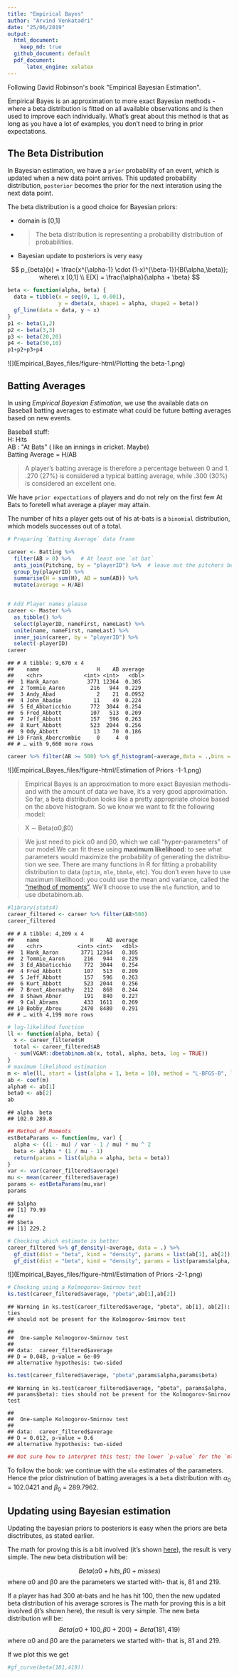```yaml
---
title: "Empirical Bayes"
author: "Arvind Venkatadri"
date: "25/06/2019"
output: 
  html_document:
    keep_md: true
  github_document: default
  pdf_document:
      latex_engine: xelatex
---
```


Following David Robinson's book "Empirical Bayesian Estimation".



Empirical Bayes is an approximation to more exact Bayesian methods - where a beta distribution is fitted on all available observations and is then used to improve each individually. What’s great about this method is that as long as you have a lot of examples, you don’t need to bring in prior expectations.

## The Beta Distribution

In Bayesian estimation, we have a `prior` probability of an event, which is updated when a new data point arrives. This updated probability distribution, `posterior` becomes the prior for the next interation using the next data point. 

The beta distribution is a good choice for Bayesian priors:  
- domain is [0,1]
- > The beta distribution is representing a probability distribution of probabilities.  
- Bayesian update to posteriors is very easy  

$$
p_{beta}(x) = \frac{x^{\alpha-1} \cdot (1-x)^{\beta-1}}{B(\alpha,\beta)}; where\ x [0,1]
\\
E[X] = \frac{\alpha}{\alpha + \beta}
$$


```r
beta <- function(alpha, beta) {
  data = tibble(x = seq(0, 1, 0.001),
                y = dbeta(x, shape1 = alpha, shape2 = beta))
  gf_line(data = data, y ~ x)
}
p1 <- beta(1,2)
p2 <- beta(3,3)
p3 <- beta(20,20)
p4 <- beta(50,10)
p1+p2+p3+p4
```

![](Empirical_Bayes_files/figure-html/Plotting the beta-1.png)<!-- -->

## Batting Averages
In using *Empirical Bayesian Estimation*, we use the available data on Baseball batting averages to estimate what could be future batting averages based on new events. 

Baseball stuff:  
H: Hits  
AB : "At Bats" ( like an innings in cricket. Maybe)  
Batting Average = H/AB  

> A player’s batting average is therefore a percentage between 0 and 1. .270 (27%) is considered a typical batting average, while .300 (30%) is considered an excellent one.

We have `prior expectations` of players and do not rely on the first few At Bats to foretell what average a player may attain. 

The number of hits a player gets out of his at-bats is a `binomial` distribution, which models successes out of a total. 


```r
# Preparing `Batting Average` data frame

career <- Batting %>% 
  filter(AB > 0) %>%   # At least one `at bat`
  anti_join(Pitching, by = "playerID") %>%  # leave out the pitchers because they usually are poor batters. No `all-rounders` in baseball! Ha!
  group_by(playerID) %>% 
  summarise(H = sum(H), AB = sum(AB)) %>% 
  mutate(average = H/AB)


# Add Player names please
career <- Master %>% 
  as_tibble() %>% 
  select(playerID, nameFirst, nameLast) %>% 
  unite(name, nameFirst, nameLast) %>% 
  inner_join(career, by = "playerID") %>% 
  select(-playerID)
career
```

```
## # A tibble: 9,670 x 4
##    name                  H    AB average
##    <chr>             <int> <int>   <dbl>
##  1 Hank_Aaron         3771 12364  0.305 
##  2 Tommie_Aaron        216   944  0.229 
##  3 Andy_Abad             2    21  0.0952
##  4 John_Abadie          11    49  0.224 
##  5 Ed_Abbaticchio      772  3044  0.254 
##  6 Fred_Abbott         107   513  0.209 
##  7 Jeff_Abbott         157   596  0.263 
##  8 Kurt_Abbott         523  2044  0.256 
##  9 Ody_Abbott           13    70  0.186 
## 10 Frank_Abercrombie     0     4  0     
## # … with 9,660 more rows
```

```r
career %>% filter(AB >= 500) %>% gf_histogram(~average,data = .,bins = 50)
```

![](Empirical_Bayes_files/figure-html/Estimation of Priors -1-1.png)<!-- -->

>Empirical Bayes is an approximation to more exact Bayesian methods- and with the amount of data we have, it’s a very good approximation.
So far, a beta distribution looks like a pretty appropriate choice based on the above histogram. So we know we want to fit the following model:

>X ∼ Beta(α0,β0)

>We just need to pick α0 and β0, which we call “hyper-parameters” of our model.We can fit these using **maximum likelihood**: to see what parameters would maximize the probability of generating the distribu- tion we see.
>There are many functions in R for fitting a probability distribution to data (`optim`, `mle`, `bbmle`, etc). You don’t even have to use maximum likelihood: you could use the mean and variance, called the [“method of moments”](https://stats.stackexchange.com/questions/12232/calculating-the-parameters-of-a-beta-distribution-using-the-mean-and-variance). We’ll choose to use the `mle` function, and to use dbetabinom.ab.


```r
#library(stats4)
career_filtered <- career %>% filter(AB>500)
career_filtered
```

```
## # A tibble: 4,209 x 4
##    name                H    AB average
##    <chr>           <int> <int>   <dbl>
##  1 Hank_Aaron       3771 12364   0.305
##  2 Tommie_Aaron      216   944   0.229
##  3 Ed_Abbaticchio    772  3044   0.254
##  4 Fred_Abbott       107   513   0.209
##  5 Jeff_Abbott       157   596   0.263
##  6 Kurt_Abbott       523  2044   0.256
##  7 Brent_Abernathy   212   868   0.244
##  8 Shawn_Abner       191   840   0.227
##  9 Cal_Abrams        433  1611   0.269
## 10 Bobby_Abreu      2470  8480   0.291
## # … with 4,199 more rows
```

```r
# log-likelihod function
ll <- function(alpha, beta) {
  x <- career_filtered$H
  total <- career_filtered$AB
  - sum(VGAM::dbetabinom.ab(x, total, alpha, beta, log = TRUE))
}
# maximum likelihood estimation
m <- mle(ll, start = list(alpha = 1, beta = 10), method = "L-BFGS-B", lower = c(0.0001, .1))
ab <- coef(m) 
alpha0 <- ab[1]
beta0 <- ab[2]
ab
```

```
## alpha  beta 
## 102.0 289.8
```

```r
## Method of Moments
estBetaParams <- function(mu, var) {
  alpha <- ((1 - mu) / var - 1 / mu) * mu ^ 2
  beta <- alpha * (1 / mu - 1)
  return(params = list(alpha = alpha, beta = beta))
}
var <- var(career_filtered$average)
mu <- mean(career_filtered$average)
params <- estBetaParams(mu,var)
params
```

```
## $alpha
## [1] 79.99
## 
## $beta
## [1] 229.2
```

```r
# Checking which estimate is better
career_filtered %>% gf_density(~average, data = .) %>% 
  gf_dist(dist = "beta", kind = "density", params = list(ab[1], ab[2]), color = "red") %>% 
  gf_dist(dist = "beta", kind = "density", params = list(params$alpha, params$beta), color = "blue")
```

![](Empirical_Bayes_files/figure-html/Estimation of Priors -2-1.png)<!-- -->

```r
# Checking using a Kolmogorov-Smirnov test
ks.test(career_filtered$average, "pbeta",ab[1],ab[2])
```

```
## Warning in ks.test(career_filtered$average, "pbeta", ab[1], ab[2]): ties
## should not be present for the Kolmogorov-Smirnov test
```

```
## 
## 	One-sample Kolmogorov-Smirnov test
## 
## data:  career_filtered$average
## D = 0.048, p-value = 6e-09
## alternative hypothesis: two-sided
```

```r
ks.test(career_filtered$average, "pbeta",params$alpha,params$beta)
```

```
## Warning in ks.test(career_filtered$average, "pbeta", params$alpha,
## params$beta): ties should not be present for the Kolmogorov-Smirnov test
```

```
## 
## 	One-sample Kolmogorov-Smirnov test
## 
## data:  career_filtered$average
## D = 0.012, p-value = 0.6
## alternative hypothesis: two-sided
```

```r
## Not sure how to interpret this test; the lower `p-value` for the `mle` results seems to indicate that those parameters are better. 
```

To follow the book: we continue with the `mle` estimates of the parameters.  Hence  the prior distrinution of batting averages is a `beta` distribution with $\alpha_0$ = 102.0421 and $\beta_0$ = 289.7962.

## Updating using Bayesian estimation
Updating the bayesian priors to posteriors is easy when the  priors are beta disctributes, as stated earlier. 

The math for proving this is a bit involved (it’s shown [here](https://en.wikipedia.org/wiki/Conjugate_prior#Example_)), the result is very simple. The new beta distribution will be:

$$ Beta(α0 + hits, β0 + misses) $$
where α0 and β0 are the parameters we started with- that is, 81 and 219.

If a player has had 300 at-bats and he has hit 100, then the new updated beta distribution of his average scrores is 
The math for proving this is a bit involved (it’s shown here), the result is very simple. The new beta distribution will be:
$$ Beta(α0 + 100, β0 + 200) = Beta(181,419)$$
where α0 and β0 are the parameters we started with- that is, 81 and 219.

If we plot this we get

```r
#gf_curve(beta(181,419))
```

